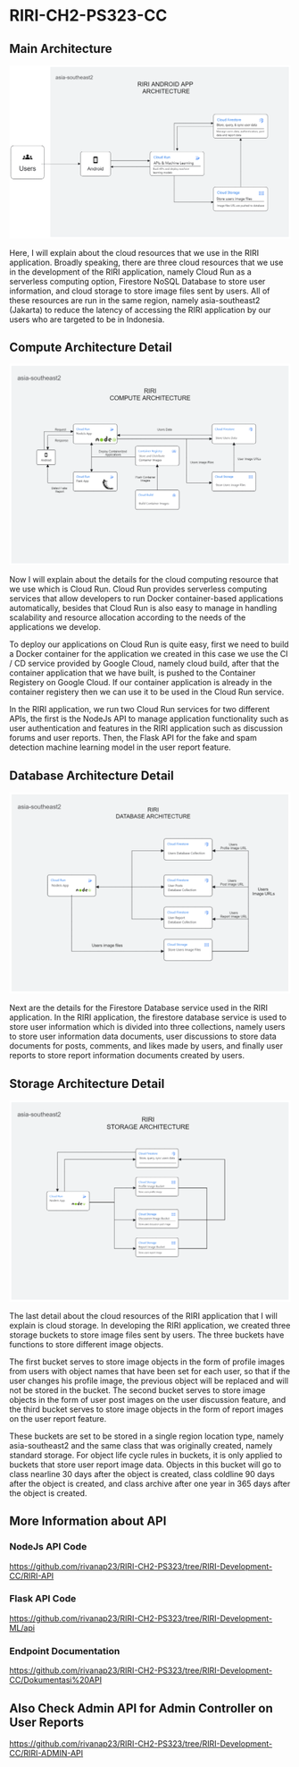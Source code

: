 # RIRI-CH2-PS323-CC

## Main Architecture
![RIRI Main Architecture](https://github.com/rivanap23/RIRI-CH2-PS323/raw/RIRI-Development-CC/Architecture/RIRI-MAIN-ARCHITECTURE.png)


Here, I will explain about the cloud resources that we use in the RIRI application. Broadly speaking, there are three cloud resources that we use in the development of the RIRI application, namely Cloud Run as a serverless computing option, Firestore NoSQL Database to store user information, and cloud storage to store image files sent by users. All of these resources are run in the same region, namely asia-southeast2 (Jakarta) to reduce the latency of accessing the RIRI application by our users who are targeted to be in Indonesia.

## Compute Architecture Detail
![RIRI Compute Architecture](https://github.com/rivanap23/RIRI-CH2-PS323/raw/RIRI-Development-CC/Architecture/RIRI-COMPUTE-ARCHITECTURE.png)

Now I will explain about the details for the cloud computing resource that we use which is Cloud Run. Cloud Run provides serverless computing services that allow developers to run Docker container-based applications automatically, besides that Cloud Run is also easy to manage in handling scalability and resource allocation according to the needs of the applications we develop.

To deploy our applications on Cloud Run is quite easy, first we need to build a Docker container for the application we created in this case we use the CI / CD service provided by Google Cloud, namely cloud build, after that the container application that we have built, is pushed to the Container Registery on Google Cloud. If our container application is already in the container registery then we can use it to be used in the Cloud Run service.

In the RIRI application, we run two Cloud Run services for two different APIs, the first is the NodeJs API to manage application functionality such as user authentication and features in the RIRI application such as discussion forums and user reports. Then, the Flask API for the fake and spam detection machine learning model in the user report feature.

## Database Architecture Detail
![RIRI Database Architecture](https://github.com/rivanap23/RIRI-CH2-PS323/raw/RIRI-Development-CC/Architecture/RIRI-DATABASE-ARCHITECTURE.png)

Next are the details for the Firestore Database service used in the RIRI application. In the RIRI application, the firestore database service is used to store user information which is divided into three collections, namely users to store user information data documents, user discussions to store data documents for posts, comments, and likes made by users, and finally user reports to store report information documents created by users.

## Storage Architecture Detail
![RIRI Storage Architecture](https://github.com/rivanap23/RIRI-CH2-PS323/raw/RIRI-Development-CC/Architecture/Storage%20Architecture.png)

The last detail about the cloud resources of the RIRI application that I will explain is cloud storage. In developing the RIRI application, we created three storage buckets to store image files sent by users. The three buckets have functions to store different image objects.

The first bucket serves to store image objects in the form of profile images from users with object names that have been set for each user, so that if the user changes his profile image, the previous object will be replaced and will not be stored in the bucket. The second bucket serves to store image objects in the form of user post images on the user discussion feature, and the third bucket serves to store image objects in the form of report images on the user report feature.

These buckets are set to be stored in a single region location type, namely asia-southeast2 and the same class that was originally created, namely standard storage. For object life cycle rules in buckets, it is only applied to buckets that store user report image data. Objects in this bucket will go to class nearline 30 days after the object is created, class coldline 90 days after the object is created, and class archive after one year in 365 days after the object is created.


## More Information about API

### NodeJs API Code
https://github.com/rivanap23/RIRI-CH2-PS323/tree/RIRI-Development-CC/RIRI-API

### Flask API Code
https://github.com/rivanap23/RIRI-CH2-PS323/tree/RIRI-Development-ML/api

### Endpoint Documentation
https://github.com/rivanap23/RIRI-CH2-PS323/tree/RIRI-Development-CC/Dokumentasi%20API

## Also Check Admin API for Admin Controller on User Reports
https://github.com/rivanap23/RIRI-CH2-PS323/tree/RIRI-Development-CC/RIRI-ADMIN-API

